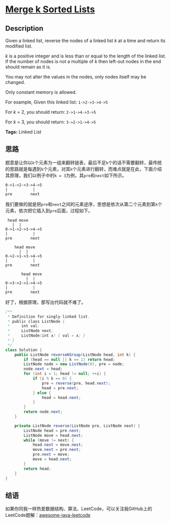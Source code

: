 # [Merge k Sorted Lists][title]

## Description

Given a linked list, reverse the nodes of a linked list *k* at a time and return its modified list.

*k* is a positive integer and is less than or equal to the length of the linked list. If the number of nodes is not a multiple of *k* then left-out nodes in the end should remain as it is.

You may not alter the values in the nodes, only nodes itself may be changed.

Only constant memory is allowed.

For example,
Given this linked list: `1->2->3->4->5`

For *k* = 2, you should return: `2->1->4->3->5`

For *k* = 3, you should return: `3->2->1->4->5`

**Tags:** Linked List


## 思路

题意是让你以`k`个元素为一组来翻转链表，最后不足`k`个的话不需要翻转，最传统的思路就是每遇到`k`个元素，对其`k`个元素进行翻转，而难点就是在此，下面介绍其原理，我们以例子中的`k = 3`为例，其`pre`和`next`如下所示。
```
0->1->2->3->4->5
|           |
pre        next
```
我们要做的就是把`pre`和`next`之间的元素逆序，思想是依次从第二个元素到第`k`个元素，依次把它插入到`pre`后面，过程如下。
```
 head move
   |  |
0->1->2->3->4->5
|           |
pre        next

    head move
      |  |
0->2->1->3->4->5
|           |
pre        next

       head move
         |  |
0->3->2->1->4->5
|           |
pre        next
```
好了，根据原理，那写出代码就不难了。


```java
/**
 * Definition for singly-linked list.
 * public class ListNode {
 *     int val;
 *     ListNode next;
 *     ListNode(int x) { val = x; }
 * }
 */
class Solution {
    public ListNode reverseKGroup(ListNode head, int k) {
        if (head == null || k == 1) return head;
        ListNode node = new ListNode(0), pre = node;
        node.next = head;
        for (int i = 1; head != null; ++i) {
            if (i % k == 0) {
                pre = reverse(pre, head.next);
                head = pre.next;
            } else {
                head = head.next;
            }
        }
        return node.next;
    }

    private ListNode reverse(ListNode pre, ListNode next) {
        ListNode head = pre.next;
        ListNode move = head.next;
        while (move != next) {
            head.next = move.next;
            move.next = pre.next;
            pre.next = move;
            move = head.next;
        }
        return head;
    }
}
```


## 结语

如果你同我一样热爱数据结构、算法、LeetCode，可以关注我GitHub上的LeetCode题解：[awesome-java-leetcode][ajl]



[title]: https://leetcode.com/problems/merge-k-sorted-lists
[ajl]: https://github.com/Blankj/awesome-java-leetcode
